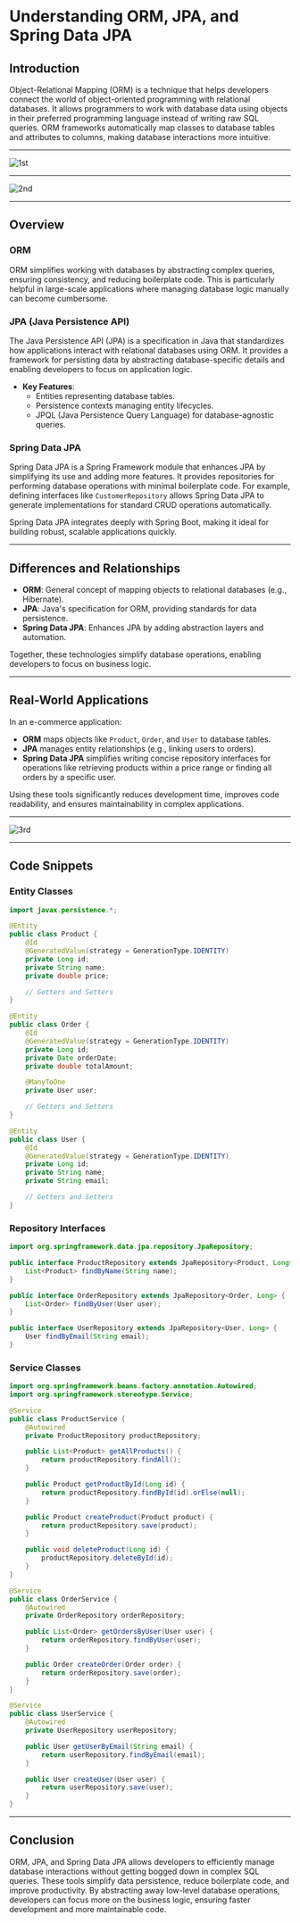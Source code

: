 # Understanding ORM, JPA, and Spring Data JPA

## Introduction

Object-Relational Mapping (ORM) is a technique that helps developers connect the world of object-oriented programming with relational databases. It allows programmers to work with database data using objects in their preferred programming language instead of writing raw SQL queries. ORM frameworks automatically map classes to database tables and attributes to columns, making database interactions more intuitive.

---

![1st](https://github.com/user-attachments/assets/494b531c-9f0e-4b58-92d6-de0fa0eb0d29)

---
![2nd](https://github.com/user-attachments/assets/723f54b7-6108-4922-9b18-8e4ff454c2d2)

---

## Overview

### ORM

ORM simplifies working with databases by abstracting complex queries, ensuring consistency, and reducing boilerplate code. This is particularly helpful in large-scale applications where managing database logic manually can become cumbersome.

### JPA (Java Persistence API)

The Java Persistence API (JPA) is a specification in Java that standardizes how applications interact with relational databases using ORM. It provides a framework for persisting data by abstracting database-specific details and enabling developers to focus on application logic. 

- **Key Features**:
  - Entities representing database tables.
  - Persistence contexts managing entity lifecycles.
  - JPQL (Java Persistence Query Language) for database-agnostic queries.

### Spring Data JPA

Spring Data JPA is a Spring Framework module that enhances JPA by simplifying its use and adding more features. It provides repositories for performing database operations with minimal boilerplate code. For example, defining interfaces like `CustomerRepository` allows Spring Data JPA to generate implementations for standard CRUD operations automatically.

Spring Data JPA integrates deeply with Spring Boot, making it ideal for building robust, scalable applications quickly.

---

## Differences and Relationships

- **ORM**: General concept of mapping objects to relational databases (e.g., Hibernate).
- **JPA**: Java's specification for ORM, providing standards for data persistence.
- **Spring Data JPA**: Enhances JPA by adding abstraction layers and automation.

Together, these technologies simplify database operations, enabling developers to focus on business logic.

---

## Real-World Applications

In an e-commerce application:
- **ORM** maps objects like `Product`, `Order`, and `User` to database tables.
- **JPA** manages entity relationships (e.g., linking users to orders).
- **Spring Data JPA** simplifies writing concise repository interfaces for operations like retrieving products within a price range or finding all orders by a specific user.

Using these tools significantly reduces development time, improves code readability, and ensures maintainability in complex applications.

---

![3rd](https://github.com/user-attachments/assets/e6bb883c-7530-4bab-b3c6-941c5ecb53ef)

---

## Code Snippets

### Entity Classes

```java
import javax.persistence.*;

@Entity
public class Product {
    @Id
    @GeneratedValue(strategy = GenerationType.IDENTITY)
    private Long id;
    private String name;
    private double price;

    // Getters and Setters
}

@Entity
public class Order {
    @Id
    @GeneratedValue(strategy = GenerationType.IDENTITY)
    private Long id;
    private Date orderDate;
    private double totalAmount;

    @ManyToOne
    private User user;

    // Getters and Setters
}

@Entity
public class User {
    @Id
    @GeneratedValue(strategy = GenerationType.IDENTITY)
    private Long id;
    private String name;
    private String email;

    // Getters and Setters
}
```
### Repository Interfaces
```java
import org.springframework.data.jpa.repository.JpaRepository;

public interface ProductRepository extends JpaRepository<Product, Long> {
    List<Product> findByName(String name);
}

public interface OrderRepository extends JpaRepository<Order, Long> {
    List<Order> findByUser(User user);
}

public interface UserRepository extends JpaRepository<User, Long> {
    User findByEmail(String email);
}
```

### Service Classes

```java
import org.springframework.beans.factory.annotation.Autowired;
import org.springframework.stereotype.Service;

@Service
public class ProductService {
    @Autowired
    private ProductRepository productRepository;

    public List<Product> getAllProducts() {
        return productRepository.findAll();
    }

    public Product getProductById(Long id) {
        return productRepository.findById(id).orElse(null);
    }

    public Product createProduct(Product product) {
        return productRepository.save(product);
    }

    public void deleteProduct(Long id) {
        productRepository.deleteById(id);
    }
}

@Service
public class OrderService {
    @Autowired
    private OrderRepository orderRepository;

    public List<Order> getOrdersByUser(User user) {
        return orderRepository.findByUser(user);
    }

    public Order createOrder(Order order) {
        return orderRepository.save(order);
    }
}

@Service
public class UserService {
    @Autowired
    private UserRepository userRepository;

    public User getUserByEmail(String email) {
        return userRepository.findByEmail(email);
    }

    public User createUser(User user) {
        return userRepository.save(user);
    }
}

```
---

## Conclusion


ORM, JPA, and Spring Data JPA allows developers to efficiently manage database interactions without getting bogged down in complex SQL queries. These tools simplify data persistence, reduce boilerplate code, and improve productivity. By abstracting away low-level database operations, developers can focus more on the business logic, ensuring faster development and more maintainable code.
